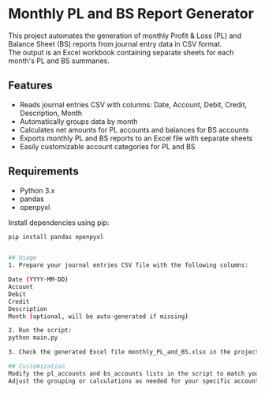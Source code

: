 # Monthly PL and BS Report Generator

This project automates the generation of monthly Profit & Loss (PL) and Balance Sheet (BS) reports from journal entry data in CSV format.  
The output is an Excel workbook containing separate sheets for each month's PL and BS summaries.

## Features

- Reads journal entries CSV with columns: Date, Account, Debit, Credit, Description, Month
- Automatically groups data by month
- Calculates net amounts for PL accounts and balances for BS accounts
- Exports monthly PL and BS reports to an Excel file with separate sheets
- Easily customizable account categories for PL and BS

## Requirements

- Python 3.x
- pandas
- openpyxl

Install dependencies using pip:

```bash
pip install pandas openpyxl


## Usage
1. Prepare your journal entries CSV file with the following columns:

Date (YYYY-MM-DD)
Account
Debit
Credit
Description
Month (optional, will be auto-generated if missing)

2. Run the script:
python main.py

3. Check the generated Excel file monthly_PL_and_BS.xlsx in the project directory.

## Customization
Modify the pl_accounts and bs_accounts lists in the script to match your chart of accounts.
Adjust the grouping or calculations as needed for your specific accounting policies.
